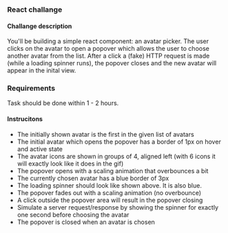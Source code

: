 ### React challange

#### Challange description
You'll be building a simple react component: an avatar picker. The user clicks on the avatar to open a popover which allows the user to choose another avatar from the list. 
After a click a (fake) HTTP request is made (while a loading spinner runs), the popover closes and the new avatar will appear in the inital view.

### Requirements
Task should be done within 1 - 2 hours.

#### Instrucitons
- The initially shown avatar is the first in the given list of avatars
- The initial avatar which opens the popover has a border of 1px on hover and active state
- The avatar icons are shown in groups of 4, aligned left (with 6 icons it will exactly look like it does in the gif)
- The popover opens with a scaling animation that overbounces a bit
- The currently chosen avatar has a blue border of 3px
- The loading spinner should look like shown above. It is also blue.
- The popover fades out with a scaling animation (no overbounce)
- A click outside the popover area will result in the popover closing
- Simulate a server request/response by showing the spinner for exactly one second before choosing the avatar
- The popover is closed when an avatar is chosen
